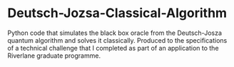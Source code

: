 # Deutsch-Jozsa-Classical-Algorithm
Python code that simulates the black box oracle from the Deutsch-Josza quantum algorithm and solves it classically. Produced to the specifications of a technical challenge that I completed as part of an application to the Riverlane graduate programme. 
